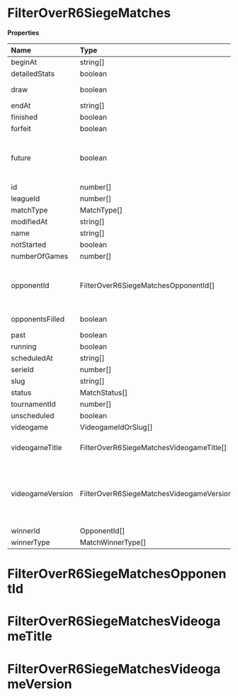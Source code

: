 # FilterOverR6SiegeMatches

**Properties**

| Name             | Type                                       | Required | Description                                                                                                                                                                                                               |
| :--------------- | :----------------------------------------- | :------- | :------------------------------------------------------------------------------------------------------------------------------------------------------------------------------------------------------------------------ |
| beginAt          | string[]                                   | ❌       |                                                                                                                                                                                                                           |
| detailedStats    | boolean                                    | ❌       | Whether the match offers full stats                                                                                                                                                                                       |
| draw             | boolean                                    | ❌       | Whether result of the match is a draw                                                                                                                                                                                     |
| endAt            | string[]                                   | ❌       |                                                                                                                                                                                                                           |
| finished         | boolean                                    | ❌       |                                                                                                                                                                                                                           |
| forfeit          | boolean                                    | ❌       | Whether match was forfeited                                                                                                                                                                                               |
| future           | boolean                                    | ❌       | `true` for future matches only, `false` for past matches only. <br/>Filtering is done on the `begin_at` value, so matches with `running` status will not appear if `true`.                                                |
| id               | number[]                                   | ❌       |                                                                                                                                                                                                                           |
| leagueId         | number[]                                   | ❌       |                                                                                                                                                                                                                           |
| matchType        | MatchType[]                                | ❌       |                                                                                                                                                                                                                           |
| modifiedAt       | string[]                                   | ❌       |                                                                                                                                                                                                                           |
| name             | string[]                                   | ❌       |                                                                                                                                                                                                                           |
| notStarted       | boolean                                    | ❌       |                                                                                                                                                                                                                           |
| numberOfGames    | number[]                                   | ❌       |                                                                                                                                                                                                                           |
| opponentId       | FilterOverR6SiegeMatchesOpponentId[]       | ❌       | A Team or a Player (id or slug). You can use`filter[winner_type]=Team` or `filter[winner_type]=Player` to focus on teams or players.                                                                                      |
| opponentsFilled  | boolean                                    | ❌       | Whether a match has opponents filled i.e. opponents are not TBD.                                                                                                                                                          |
| past             | boolean                                    | ❌       |                                                                                                                                                                                                                           |
| running          | boolean                                    | ❌       |                                                                                                                                                                                                                           |
| scheduledAt      | string[]                                   | ❌       |                                                                                                                                                                                                                           |
| serieId          | number[]                                   | ❌       |                                                                                                                                                                                                                           |
| slug             | string[]                                   | ❌       |                                                                                                                                                                                                                           |
| status           | MatchStatus[]                              | ❌       |                                                                                                                                                                                                                           |
| tournamentId     | number[]                                   | ❌       |                                                                                                                                                                                                                           |
| unscheduled      | boolean                                    | ❌       |                                                                                                                                                                                                                           |
| videogame        | VideogameIdOrSlug[]                        | ❌       |                                                                                                                                                                                                                           |
| videogameTitle   | FilterOverR6SiegeMatchesVideogameTitle[]   | ❌       | A videogame title id or slug. <br/>Only for `/csgo/*`, `/codmw/*`, `/fifa/*` and `/ow/*` endpoints <br/>                                                                                                                  |
| videogameVersion | FilterOverR6SiegeMatchesVideogameVersion[] | ❌       | Filter by the names of videogame versions, all versions using `filter[videogame_version]=all`, or by the latest version using `filter[videogame_version]=latest` <br/>Only for `valorant/*` and `/lol/*` endpoints. <br/> |
| winnerId         | OpponentId[]                               | ❌       |                                                                                                                                                                                                                           |
| winnerType       | MatchWinnerType[]                          | ❌       |                                                                                                                                                                                                                           |

# FilterOverR6SiegeMatchesOpponentId

# FilterOverR6SiegeMatchesVideogameTitle

# FilterOverR6SiegeMatchesVideogameVersion
